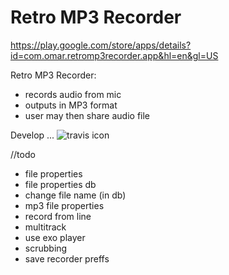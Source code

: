 # Retro MP3 Recorder

https://play.google.com/store/apps/details?id=com.omar.retromp3recorder.app&hl=en&gl=US
 
Retro MP3 Recorder:
 - records audio from mic
 - outputs in MP3 format
 - user may then share audio file


Develop ...  ![travis icon](https://travis-ci.com/alkurop/LameMp3Ndk.svg?branch=develop)


//todo
- file properties
- file properties db
- change file name (in db)
- mp3 file properties
- record from line
- multitrack
- use exo player
- scrubbing
- save recorder preffs
